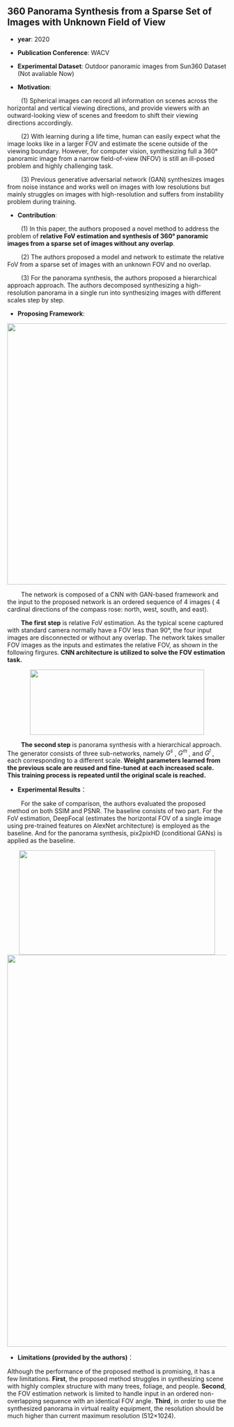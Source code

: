 ## 360 Panorama Synthesis from a Sparse Set of Images with Unknown Field of View

- **year**: 2020

- **Publication Conference**: WACV

- **Experimental Dataset**:  Outdoor panoramic images from Sun360 Dataset (Not avaliable Now)

- **Motivation**:

&nbsp; &nbsp; &nbsp; &nbsp; (1) Spherical images can record all information on scenes across the horizontal and vertical viewing directions, and provide viewers with an outward-looking view of scenes and freedom to shift their viewing directions accordingly.

&nbsp; &nbsp; &nbsp; &nbsp; (2) With learning during a life time, human can easily expect what the image looks like in a larger FOV and estimate the scene outside of the viewing boundary. However, for computer vision, synthesizing full a 360&deg; panoramic image from a narrow field-of-view (NFOV) is still an ill-posed problem and highly challenging task.

&nbsp; &nbsp; &nbsp; &nbsp; (3) Previous generative adversarial network (GAN) synthesizes images from noise instance and works well on images with low resolutions but mainly struggles on images with high-resolution and suffers from instability problem during training. 

- **Contribution**:

&nbsp; &nbsp; &nbsp; &nbsp; (1)  In this paper, the authors proposed a novel method to address the problem of **relative FoV estimation and synthesis of 360&deg;  panoramic images from a sparse set of images without any overlap**.

&nbsp; &nbsp; &nbsp; &nbsp; (2)  The authors proposed a model and network to estimate the relative FoV from a sparse set of images with an unknown FOV and no overlap. 

&nbsp; &nbsp; &nbsp; &nbsp; (3) For the panorama synthesis, the authors proposed a hierarchical approach approach.  The authors decomposed synthesizing a high-resolution panorama in a single run into synthesizing images with different scales step by step.

- **Proposing Framework**:
<div align=center>
<img src="https://github.com/VLISLAB/360-DL-Survey/blob/main/Images/Task/Image&Video Manipulation/360 panorama synthesis with multi-scale.png" width="800" height="600">
</div>

&nbsp; &nbsp; &nbsp; &nbsp; The network is composed of a CNN with GAN-based framework and the input to the proposed network is an ordered sequence of 4 images ( 4 cardinal directions of the compass rose: north, west, south, and east). 


&nbsp; &nbsp; &nbsp; &nbsp; **The first step** is relative FoV estimation. As the typical scene captured with standard camera normally have a FOV less than 90&deg;, the four input images are disconnected or without any overlap. The network takes smaller FOV images as the inputs and estimates the relative FOV, as shown in the following firgures. **CNN architecture is utilized to solve the FOV estimation task.**

<div align=center>
<img src="https://github.com/VLISLAB/360-DL-Survey/blob/a207527aa8c2a1437c390a15a73772badf9e7e60/Images/Task/Image&Video%20Manipulation/360 panorama synthesis with multi-scale fov.png" width="400" height="150">
</div>

&nbsp; &nbsp; &nbsp; &nbsp; **The second step** is panorama synthesis with a hierarchical approach. The generator consists of three sub-networks, namely $G^s$ , $G^m$ , and $G^l$ , each corresponding to a different scale.  **Weight parameters learned from the previous scale are reused and fine-tuned at each increased scale. This training process is repeated until the original scale is reached.**

- **Experimental Results**：

&nbsp; &nbsp; &nbsp; &nbsp; For the sake of comparison, the authors evaluated the proposed method on both SSIM and PSNR. The baseline consists of two part. For the FoV estimation, DeepFocal (estimates the horizontal FOV of a single image using pre-trained features on AlexNet architecture) is employed as the baseline. And for the panorama synthesis,  pix2pixHD (conditional GANs) is applied as the baseline.

<div align=center>
<img src="https://github.com/VLISLAB/360-DL-Survey/blob/main/Images/Task/Image&Video Manipulation/360 panorama synthesis with multi-scale result1.png" width="450" height="240">
</div>

<div align=center>
<img src="https://github.com/VLISLAB/360-DL-Survey/blob/main/Images/Task/Image&Video Manipulation/360 panorama synthesis with multi-scale result2.png" width="800" height="900">
</div>

- **Limitations (provided by the authors)**：

Although the performance of the proposed method is promising, it has a few limitations. **First**, the proposed method struggles in synthesizing scene with highly complex structure with many trees, foliage, and people. **Second**, the FOV estimation network is limited to handle input in an ordered non-overlapping sequence with an identical FOV angle. **Third**, in order to use the synthesized panorama in virtual reality equipment, the resolution should be much higher than current maximum resolution (512×1024).
